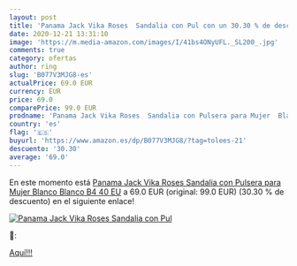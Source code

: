 ```yaml
---
layout: post
title: 'Panama Jack Vika Roses  Sandalia con Pul con un 30.30 % de descuento'
date: 2020-12-21 13:31:10
image: 'https://m.media-amazon.com/images/I/41bs4ONyUFL._SL200_.jpg'
comments: true
category: ofertas
author: ring
slug: 'B077V3MJG8-es'
actualPrice: 69.0 EUR
currency: EUR
price: 69.0
comparePrice: 99.0 EUR
prodname: 'Panama Jack Vika Roses  Sandalia con Pulsera para Mujer  Blanco  Blanco B4   40 EU'
country: 'es'
flag: '🇪🇸'
buyurl: 'https://www.amazon.es/dp/B077V3MJG8/?tag=tolees-21'
descuento: '30.30'
average: '69.0'
---
```


En este momento está [Panama Jack Vika Roses  Sandalia con Pulsera para Mujer  Blanco  Blanco B4   40 EU](https://www.amazon.es/dp/B077V3MJG8/?tag=tolees-21) a 69.0 EUR (original: 99.0 EUR) (30.30 %  de descuento) en el siguiente enlace!

[![Panama Jack Vika Roses  Sandalia con Pul](https://m.media-amazon.com/images/I/41bs4ONyUFL._SL200_.jpg)](https://www.amazon.es/dp/B077V3MJG8/?tag=tolees-21)

🔎:


[Aquí!!!](https://www.amazon.es/dp/B077V3MJG8/?tag=tolees-21)
